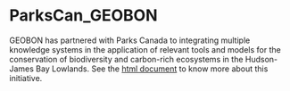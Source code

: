 # ParksCan_GEOBON
GEOBON has partnered with Parks Canada to integrating multiple knowledge systems in the application of relevant tools and models for the conservation of biodiversity and carbon-rich ecosystems in the Hudson-James Bay Lowlands. See the [html document]() to know more about this initiative.
